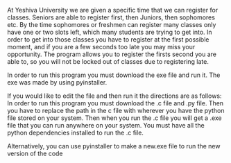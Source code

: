 At Yeshiva University we are given a specific time that we can register for classes. Seniors are able to register first, then Juniors, then sophomores etc.
By the time sophomores or freshmen can register many classes only have one or two slots left, which many students are trying to get into. In order to get into those classes you have to register at the first possible moment, and if you are a few seconds too late you may miss your opportunity.
The program allows you to register the firsts second you are able to, so you will not be locked out of classes due to registering late.

In order to run this program you must download the exe file and run it. The exe was made by using pyinstaller.

If you would like to edit the file and then run it the directions are as follows:
In order to run this program you must download the .c file and .py file. Then you have to replace the path in the c file with wherever you have the python file stored on your system. Then when you run the .c file you will get a .exe file that you can run anywhere on your system. You must have all the python dependencies installed to run the .c file.

Alternatively, you can use pyinstaller to make a new.exe file to run the new version of the code
